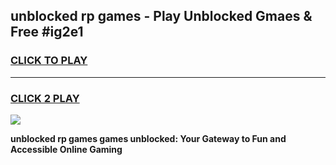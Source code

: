 
## unblocked rp games - Play Unblocked Gmaes & Free #ig2e1
<h3>
<a href="https://news.freeplayer.one?title=unblocked_rp_games&ref=24F">CLICK TO PLAY</a></h3>
<hr>

<h3>
<a href="https://news.freeplayer.one?title=unblocked_rp_games&ref=24F">CLICK 2 PLAY</a>
  
</h3>

<a href="https://news.freeplayer.one?title=unblocked_rp_games&ref=24F/"><img src="https://clearcache.store/games.png"></a>


**unblocked rp games games unblocked: Your Gateway to Fun and Accessible Online Gaming**
